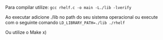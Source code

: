 Para compilar utilize:
`gcc rhelf.c -o main -L./lib -lverify`

Ao executar adicione ./lib no path do seu sistema operacional ou execute com o seguinte comando
`LD_LIBRARY_PATH=./lib ./rhelf`


Ou utilize o Make x)
